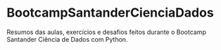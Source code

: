 # BootcampSantanderCienciaDados
Resumos das aulas, exercícios e desafios feitos durante o Bootcamp Santander Ciência de Dados com Python.
